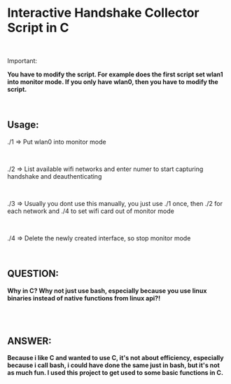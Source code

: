 # Interactive Handshake Collector Script in C

<br>

Important:

**You have to modify the script. For example does the first script set wlan1 into monitor mode. If you only have wlan0, then you have to modify the script.**

<br>

## Usage:

./1 => Put wlan0 into monitor mode

<br>

./2 => List available wifi networks and enter numer to start capturing handshake and deauthenticating

<br>

./3 => Usually you dont use this manually, you just use ./1 once, then ./2 for each network and ./4 to set wifi card out of monitor mode

<br>

./4 => Delete the newly created interface, so stop monitor mode

<br>

## QUESTION: 

**Why in C? Why not just use bash, especially because you use linux binaries instead of native functions from linux api?!**

<br>
<br>

## ANSWER: 

**Because i like C and wanted to use C, it's not about efficiency, especially because i call bash, i could have done the same just in bash, but it's not as much fun. I used this project to get used to some basic functions in C.**



